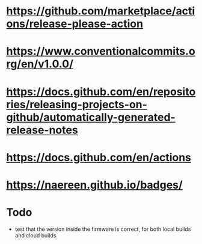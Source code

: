 # https://github.com/marketplace/actions/release-please-action
# https://www.conventionalcommits.org/en/v1.0.0/
# https://docs.github.com/en/repositories/releasing-projects-on-github/automatically-generated-release-notes
# https://docs.github.com/en/actions
# https://naereen.github.io/badges/

# Todo
* test that the version inside the firmware is correct, for both local builds and cloud builds